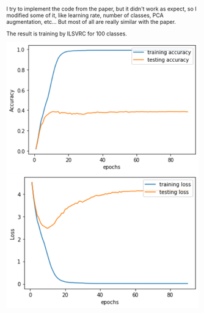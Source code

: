 I try to implement the code from the paper, but it didn't work as expect, so I modified some of it, like learning rate, number of classes, PCA augmentation, etc... But most of all are really similar with the paper.

The result is training by ILSVRC for 100 classes.

<img src="https://github.com/AlgorithmicIntelligence/AlexNet_TF/blob/master/README/Accuracy.png" width="900">

<img src="https://github.com/AlgorithmicIntelligence/AlexNet_TF/blob/master/README/Loss.png" width="900">
